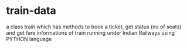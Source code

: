 # train-data
a class train which has methods to book a ticket, get status (no of seats) and get fare informations of train running under Indian Railways using PYTHON language
